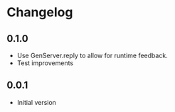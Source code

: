 # Changelog

## 0.1.0
* Use GenServer.reply to allow for runtime feedback. 
* Test improvements

## 0.0.1
* Initial version
